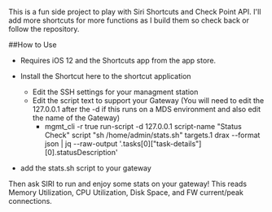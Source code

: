 This is a fun side project to play with Siri Shortcuts and Check Point API. I'll add more shortcuts for more functions as I build them so check back or follow the repository.

##How to Use
- Requires iOS 12 and the Shortcuts app from the app store.

- Install the Shortcut here to the shortcut application
  - Edit the SSH settings for your managment station
  - Edit the script text to support your Gateway (You will need to edit the 127.0.0.1 after the -d if this runs on a MDS environment and also edit the name of the Gateway)
    - mgmt_cli -r true run-script -d 127.0.0.1 script-name "Status Check" script "sh /home/admin/stats.sh" targets.1 drax --format json | jq --raw-output '.tasks[0]["task-details"][0].statusDescription'
- add the stats.sh script to your gateway

Then ask SIRI to run and enjoy some stats on your gateway! This reads Memory Utilization, CPU Utilization, Disk Space, and FW current/peak connections.
